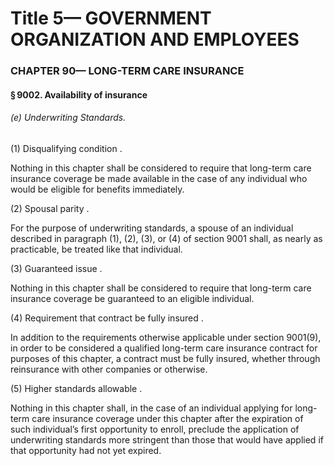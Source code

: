 
# Title 5— GOVERNMENT ORGANIZATION AND EMPLOYEES
### CHAPTER 90— LONG-TERM CARE INSURANCE
#### § 9002. Availability of insurance
###### (e) Underwriting Standards.

(1) Disqualifying condition .

Nothing in this chapter shall be considered to require that long-term care insurance coverage be made available in the case of any individual who would be eligible for benefits immediately.

(2) Spousal parity .

For the purpose of underwriting standards, a spouse of an individual described in paragraph (1), (2), (3), or (4) of section 9001 shall, as nearly as practicable, be treated like that individual.

(3) Guaranteed issue .

Nothing in this chapter shall be considered to require that long-term care insurance coverage be guaranteed to an eligible individual.

(4) Requirement that contract be fully insured .

In addition to the requirements otherwise applicable under section 9001(9), in order to be considered a qualified long-term care insurance contract for purposes of this chapter, a contract must be fully insured, whether through reinsurance with other companies or otherwise.

(5) Higher standards allowable .

Nothing in this chapter shall, in the case of an individual applying for long-term care insurance coverage under this chapter after the expiration of such individual’s first opportunity to enroll, preclude the application of underwriting standards more stringent than those that would have applied if that opportunity had not yet expired.
